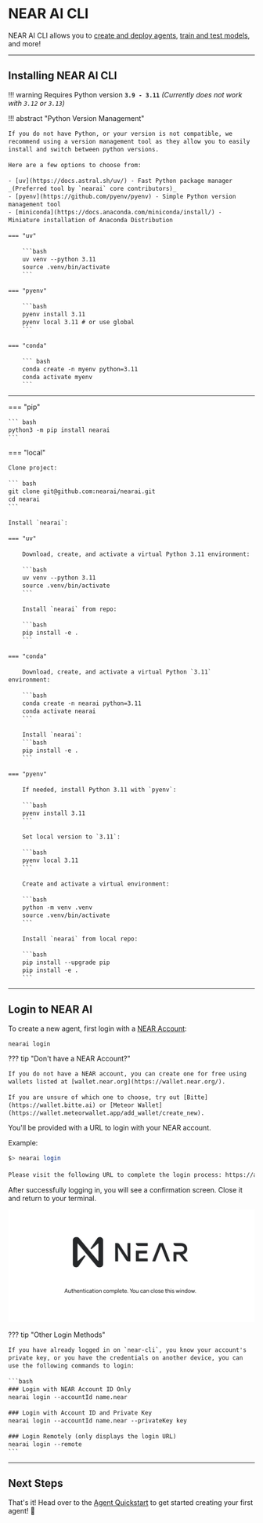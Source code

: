 # NEAR AI CLI

NEAR AI CLI allows you to [create and deploy agents](./agents/quickstart.md), [train and test models](./models/home.md), and more!

---

## Installing NEAR AI CLI

!!! warning
    Requires Python version **`3.9 - 3.11`** _(Currently does not work with `3.12` or `3.13`)_

!!! abstract "Python Version Management"

    If you do not have Python, or your version is not compatible, we recommend using a version management tool as they allow you to easily install and switch between python versions. 
    
    Here are a few options to choose from:
    
    - [uv](https://docs.astral.sh/uv/) - Fast Python package manager _(Preferred tool by `nearai` core contributors)_
    - [pyenv](https://github.com/pyenv/pyenv) - Simple Python version management tool
    - [miniconda](https://docs.anaconda.com/miniconda/install/) - Miniature installation of Anaconda Distribution 

    === "uv"

        ```bash
        uv venv --python 3.11
        source .venv/bin/activate
        ```
    
    === "pyenv"

        ```bash
        pyenv install 3.11
        pyenv local 3.11 # or use global
        ```

    === "conda"

        ``` bash
        conda create -n myenv python=3.11
        conda activate myenv
        ```

---

=== "pip"

    ``` bash
    python3 -m pip install nearai
    ```

=== "local"

    Clone project:
    
    ``` bash
    git clone git@github.com:nearai/nearai.git
    cd nearai
    ```
    
    Install `nearai`:

    === "uv"

        Download, create, and activate a virtual Python 3.11 environment:

        ```bash
        uv venv --python 3.11
        source .venv/bin/activate
        ```
        
        Install `nearai` from repo:
        
        ```bash
        pip install -e .
        ```

    === "conda"

        Download, create, and activate a virtual Python `3.11` environment:
        
        ```bash
        conda create -n nearai python=3.11
        conda activate nearai
        ```

        Install `nearai`:
        ```bash
        pip install -e .
        ```

    === "pyenv" 

        If needed, install Python 3.11 with `pyenv`:

        ```bash
        pyenv install 3.11
        ```

        Set local version to `3.11`:
        
        ```bash
        pyenv local 3.11
        ```
        
        Create and activate a virtual environment:
        
        ```bash
        python -m venv .venv
        source .venv/bin/activate
        ```

        Install `nearai` from local repo:

        ```bash
        pip install --upgrade pip
        pip install -e .
        ```

---



## Login to NEAR AI

To create a new agent, first login with a [NEAR Account](https://wallet.near.org/):

``` bash
nearai login
```

??? tip "Don't have a NEAR Account?"

    If you do not have a NEAR account, you can create one for free using wallets listed at [wallet.near.org](https://wallet.near.org/). 
    
    If you are unsure of which one to choose, try out [Bitte](https://wallet.bitte.ai) or [Meteor Wallet](https://wallet.meteorwallet.app/add_wallet/create_new).

You'll be provided with a URL to login with your NEAR account.

Example:

``` bash
$> nearai login

Please visit the following URL to complete the login process: https://auth.near.ai?message=Welcome+to+NEAR+AI&nonce=<xyzxyzxyzxyzx>&recipient=ai.near&callbackUrl=http%3A%2F%2Flocalhost%3A63130%2Fcapture
```

After successfully logging in, you will see a confirmation screen. Close it and return to your terminal.


![alt text](./assets/agents/quickstart-login.png)

??? tip "Other Login Methods"

    If you have already logged in on `near-cli`, you know your account's private key, or you have the credentials on another device, you can use the following commands to login:

    ```bash
    ### Login with NEAR Account ID Only
    nearai login --accountId name.near

    ### Login with Account ID and Private Key
    nearai login --accountId name.near --privateKey key

    ### Login Remotely (only displays the login URL)
    nearai login --remote
    ```

---

## Next Steps

That's it! Head over to the [Agent Quickstart](./agents/quickstart.md) to get started creating your first agent! 🚀